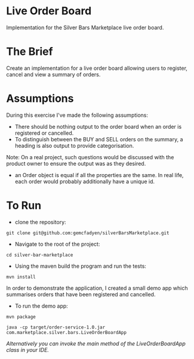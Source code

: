 # Live Order Board 
Implementation for the Silver Bars Marketplace live order board.

# The Brief
Create an implementation for a live order board allowing users to register, cancel and view a summary of orders.

# Assumptions
During this exercise I've made the following assumptions:
 - There should be nothing output to the order board when an order is registered or cancelled.
 - To distinguish between the BUY and SELL orders on the summary, a heading is also output to provide categorisation.

Note: On a real project, such questions would be discussed with the product owner to ensure the output was as they desired. 

 - an Order object is equal if all the properties are the same. In real life, each order would probably additionally have a unique id.

# To Run
- clone the repository:
```
git clone git@github.com:gemcfadyen/silverBarsMarketplace.git
```
- Navigate to the root of the project:
```
cd silver-bar-marketplace 
```

- Using the maven build the program and run the tests:
```
mvn install 
```

In order to demonstrate the application, I created a small demo app which summarises orders that have been registered and cancelled.

- To run the demo app:
```
mvn package

java -cp target/order-service-1.0.jar com.marketplace.silver.bars.LiveOrderBoardApp

```
_Alternatively you can invoke the main method of the LiveOrderBoardApp class in your IDE._

